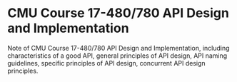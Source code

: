 # CMU Course 17-480/780 API Design and Implementation

Note of CMU Course 17-480/780 API Design and Implementation, including characteristics of a good API, general principles of API design, API naming guidelines, specific principles of API design, concurrent API design principles.
